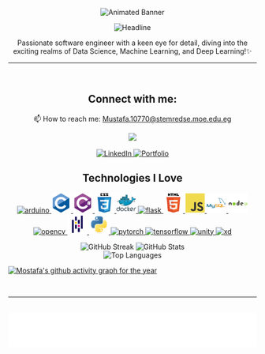 


<div align="center">

<p align="center">
  <img src="https://media1.giphy.com/media/qgQUggAC3Pfv687qPC/giphy.gif" alt="Animated Banner" width=300>
</p>

<img src="https://readme-typing-svg.herokuapp.com?color=%236FDA44&size=32&center=true&vCenter=true&width=600&height=50&lines=Hi+there+I'm+Mostafa+Magdy+%F0%9F%91%8B;ML+and+DL+Developer;Passionate+Robotics+Developer" alt="Headline" />

<p> Passionate software engineer with a keen eye for detail, diving into the exciting realms of Data Science, Machine Learning, and Deep Learning!✨</p>

<hr>
</div>


<br>


<p align="center">
    
</p>
<h2 align="center">Connect with me: </h2>

<!-- Contact Information -->
<p align="center">
  📫 How to reach me: <a href="mailto:Mustafa.10770@stemredse.moe.edu.eg">Mustafa.10770@stemredse.moe.edu.eg</a>
</p>

<p align="center">
    <img src="https://github.com/TheDudeThatCode/TheDudeThatCode/blob/master/Assets/Handshake.gif" height="32px">
</p>
<!-- Social Links -->
<p align="center">
  <a href="https://linkedin.com/in/mostafa-magdy-hassan-1abbb424a/" target="_blank">
    <img src="https://img.shields.io/badge/-LinkedIn-blue?style=for-the-badge&logo=linkedin&logoColor=white" alt="LinkedIn">
  </a>
  <a href="https://drive.google.com/file/d/1x4CyRgEs5J7h3f3Pza8uX880mCjBUFVc/view" target="_blank">
    <img src="https://img.shields.io/badge/-Portfolio-ff69b4?style=for-the-badge" alt="Portfolio">
  </a>
</p>


<!-- Technologies -->
<h2 align="center">Technologies I Love</h2>
<!-- <p align="center">
  <img src="https://cdn.worldvectorlogo.com/logos/arduino-1.svg" alt="Arduino" width="40" height="40"/>
  <img src="https://raw.githubusercontent.com/devicons/devicon/master/icons/python/python-original.svg" alt="Python" width="40" height="40"/>
  <img src="https://raw.githubusercontent.com/devicons/devicon/master/icons/javascript/javascript-original.svg" alt="JavaScript" width="40" height="40"/>
  <img src="https://raw.githubusercontent.com/devicons/devicon/master/icons/react/react-original.svg" alt="React" width="40" height="40"/>
  <img src="https://raw.githubusercontent.com/devicons/devicon/master/icons/nodejs/nodejs-original-wordmark.svg" alt="Node.js" width="40" height="40"/>
</p> -->
<p align="center"> <a href="https://www.arduino.cc/" target="_blank" rel="noreferrer"> <img src="https://cdn.worldvectorlogo.com/logos/arduino-1.svg" alt="arduino" width="40" height="40"/> </a> <a href="https://www.cprogramming.com/" target="_blank" rel="noreferrer"> <img src="https://raw.githubusercontent.com/devicons/devicon/master/icons/c/c-original.svg" alt="c" width="40" height="40"/> </a> <a href="https://www.w3schools.com/cs/" target="_blank" rel="noreferrer"> <img src="https://raw.githubusercontent.com/devicons/devicon/master/icons/csharp/csharp-original.svg" alt="csharp" width="40" height="40"/> </a> <a href="https://www.w3schools.com/css/" target="_blank" rel="noreferrer"> <img src="https://raw.githubusercontent.com/devicons/devicon/master/icons/css3/css3-original-wordmark.svg" alt="css3" width="40" height="40"/> </a> <a href="https://www.docker.com/" target="_blank" rel="noreferrer"> <img src="https://raw.githubusercontent.com/devicons/devicon/master/icons/docker/docker-original-wordmark.svg" alt="docker" width="40" height="40"/> </a> <a href="https://flask.palletsprojects.com/" target="_blank" rel="noreferrer"> <img src="https://www.vectorlogo.zone/logos/pocoo_flask/pocoo_flask-icon.svg" alt="flask" width="40" height="40"/> </a> <a href="https://www.w3.org/html/" target="_blank" rel="noreferrer"> <img src="https://raw.githubusercontent.com/devicons/devicon/master/icons/html5/html5-original-wordmark.svg" alt="html5" width="40" height="40"/> </a> <a href="https://developer.mozilla.org/en-US/docs/Web/JavaScript" target="_blank" rel="noreferrer"> <img src="https://raw.githubusercontent.com/devicons/devicon/master/icons/javascript/javascript-original.svg" alt="javascript" width="40" height="40"/> </a> <a href="https://www.mysql.com/" target="_blank" rel="noreferrer"> <img src="https://raw.githubusercontent.com/devicons/devicon/master/icons/mysql/mysql-original-wordmark.svg" alt="mysql" width="40" height="40"/> </a> <a href="https://nodejs.org" target="_blank" rel="noreferrer"> <img src="https://raw.githubusercontent.com/devicons/devicon/master/icons/nodejs/nodejs-original-wordmark.svg" alt="nodejs" width="40" height="40"/> </a> <a href="https://opencv.org/" target="_blank" rel="noreferrer"> <img src="https://www.vectorlogo.zone/logos/opencv/opencv-icon.svg" alt="opencv" width="40" height="40"/> </a> <a href="https://pandas.pydata.org/" target="_blank" rel="noreferrer"> <img src="https://raw.githubusercontent.com/devicons/devicon/2ae2a900d2f041da66e950e4d48052658d850630/icons/pandas/pandas-original.svg" alt="pandas" width="40" height="40"/> </a> <a href="https://www.python.org" target="_blank" rel="noreferrer"> <img src="https://raw.githubusercontent.com/devicons/devicon/master/icons/python/python-original.svg" alt="python" width="40" height="40"/> </a> <a href="https://pytorch.org/" target="_blank" rel="noreferrer"> <img src="https://www.vectorlogo.zone/logos/pytorch/pytorch-icon.svg" alt="pytorch" width="40" height="40"/> </a> <a href="https://www.tensorflow.org" target="_blank" rel="noreferrer"> <img src="https://www.vectorlogo.zone/logos/tensorflow/tensorflow-icon.svg" alt="tensorflow" width="40" height="40"/> </a> <a href="https://unity.com/" target="_blank" rel="noreferrer"> <img src="https://www.vectorlogo.zone/logos/unity3d/unity3d-icon.svg" alt="unity" width="40" height="40"/> </a> <a href="https://www.adobe.com/products/xd.html" target="_blank" rel="noreferrer"> <img src="https://cdn.worldvectorlogo.com/logos/adobe-xd.svg" alt="xd" width="40" height="40"/> </a> </p>

<!-- GitHub Stats and Top Languages -->
<div align="center">
    <img src="https://github-readme-streak-stats.herokuapp.com/?user=mostafa10770&theme=dark" alt="GitHub Streak" />
   <img src="https://github-readme-stats.vercel.app/api?username=mostafa10770&show_icons=true&theme=dark" alt="GitHub Stats" />
</div>

<div align="center">
  <img src="https://github-readme-stats.vercel.app/api/top-langs/?username=mostafa10770&layout=compact&theme=dark" alt="Top Languages" />
</div>


[![Mostafa's github activity graph for the year](https://github-readme-activity-graph.vercel.app/graph?username=mostafa10770&custom_title=Mostafa's%20Contribution%20Graph&hide_border=true)](https://github.com/ashutosh00710/github-readme-activity-graph)


<br>
<hr>
<br>
<img align='center'  height="70" alt="Thanks" width="100%" src="https://github.com/Mostafa10770/Mostafa10770/blob/main/Mostafa.svg">
